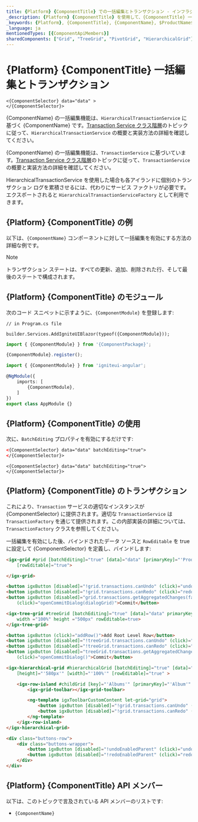 ```yaml
---
title: {Platform} {ComponentTitle} での一括編集とトランザクション - インフラジスティックス
_description: {Platform} {ComponentTitle} を使用して、{ComponentTitle} 一括編集で基になるデータに影響を与えずにデータ操作を実行します。デモと例をご覧ください!
_keywords: {Platform}, {ComponentTitle}, {ComponentName}, $ProductName$, インフラジスティックス
_language: ja
mentionedTypes: [{ComponentApiMembers}]
sharedComponents: ["Grid", "TreeGrid", "PivotGrid", "HierarchicalGrid"]
---
```


<!-- NOTE DO NOT change this file because it is used as a template  -->

<!-- NOTE the metadata sharedComponents array defines a topic for multiple components in the  -->
<!-- NOTE the {ComponentName} variables will be mapped to an entry in docsComponents.json and resolved to a variable defined in docsConfig.json -->
<!-- NOTE {ComponentName} -> {PivotGridName} -> IgbTreeGrid -->
<!-- NOTE {ComponentTitle} -> {PivotGridTitle} -> Tree Grid -->

<!-- EXAMPLE of shared variable that will be converted to actual component: {ComponentTitle} -> {IgbTreeGridTitle} -> 'Tree Grid'-->
# {Platform} {ComponentTitle} 一括編集とトランザクション

<!-- EXAMPLE of razor code snippet that is automatically filtered for Blazor -->

```razor
<{ComponentSelector} data="data" >
</{ComponentSelector}>
```

<!-- EXAMPLE of build flagging content for single components: -->
<!-- ComponentStart: PivotGrid -->
{ComponentName} の一括編集機能は、`HierarchicalTransactionService` に基づく {ComponentName} です。[Transaction Service クラス階層](transaction-classes.md)のトピックに従って、`HierarchicalTransactionService` の概要と実装方法の詳細を確認してください。
<!-- ComponentEnd: PivotGrid -->

<!-- EXAMPLE of build flagging content for multiple components: -->
<!-- ComponentStart: PivotGrid, HierarchicalGrid -->
{ComponentName} の一括編集機能は、`TransactionService` に基づいています。[Transaction Service クラス階層](transaction-classes.md)のトピックに従って、`TransactionService` の概要と実装方法の詳細を確認してください。
<!-- ComponentEnd: PivotGrid, HierarchicalGrid -->

<!-- EXAMPLE of build flagging content for single components: -->
<!-- ComponentStart: HierarchicalGrid -->
HierarchicalTransactionService を使用した場合も各アイランドに個別のトランザクション ログを累積させるには、代わりにサービス ファクトリが必要です。エクスポートされると `HierarchicalTransactionServiceFactory` として利用できます。
<!-- ComponentEnd: HierarchicalGrid -->


## {Platform} {ComponentTitle} の例

<!-- EXAMPLE of shared variable that will be converted to actual API link: {ComponentName} -> {TreeGridName} -> `IgTreeGrid`-->
以下は、`{ComponentName}` コンポーネントに対して一括編集を有効にする方法の詳細な例です。

<!-- EXAMPLE of embedding sample with ComponentSample path variable -->
<code-view style="height:510px"
           data-demos-base-url="{environment:demosBaseUrl}"
           iframe-src="{environment:demosBaseUrl}/{ComponentSample}-advanced-filtering"
           github-src="{ComponentSample}/advanced-filtering"
           alt="{Platform} {ComponentName} 高度なフィルタリングの例">
</code-view>


> [!NOTE]
> トランザクション ステートは、すべての更新、追加、削除された行、そして最後のステートで構成されます。

## {Platform} {ComponentTitle} のモジュール

<!-- EXAMPLE of using a module variable that will be resolved to actual module, e.g. {ComponentModule} -> IgbPivotGridModule  -->
次のコード スニペットに示すように、`{ComponentModule}` を登録します:

<!-- EXAMPLE of Blazor code snippet with module variable -->
<!-- Blazor -->

```razor
// in Program.cs file

builder.Services.AddIgniteUIBlazor(typeof({ComponentModule}));
```
<!-- end: Blazor -->

<!-- EXAMPLE of React/WC code snippet with module variable that will be resolved to actual module, e.g. {ComponentModule} -> IgcPivotGridModule  -->
<!-- React, WebComponents -->
```typescript
import { {ComponentModule} } from '{ComponentPackage}';

{ComponentModule}.register();
```
<!-- end: React, WebComponents -->

<!-- EXAMPLE of Angular code snippet with module variable that will be resolved to actual module, e.g. {ComponentModule} -> IgxPivotGridModule  -->
<!-- Angular -->
```typescript
import { {ComponentModule} } from 'igniteui-angular';

@NgModule({
    imports: [
        {ComponentModule},
    ]
})
export class AppModule {}
```
<!-- end: Angular -->

## {Platform} {ComponentTitle} の使用

次に、`BatchEditing` プロパティを有効にするだけです:

<!-- EXAMPLE of shared code snippet with selector variable that will be resolved, e.g. {ComponentSelector} -> igb-pivot-grid  -->

```html
<{ComponentSelector} data="data" batchEditing="true">
</{ComponentSelector}>
```

```razor
<{ComponentSelector} data="data" batchEditing="true">
</{ComponentSelector}>
```

## {Platform} {ComponentTitle} のトランザクション

これにより、`Transaction` サービスの適切なインスタンスが {ComponentSelector} に提供されます。適切な `TransactionService` は `TransactionFactory` を通じて提供されます。この内部実装の詳細については、`TransactionFactory` クラスを参照してください。

一括編集を有効にした後、バインドされたデータ ソースと `RowEditable` を true に設定して {ComponentSelector} を定義し、バインドします:

<!-- EXAMPLE of a code snippet that applies only to Grid component  -->
<!-- ComponentStart: Grid -->
```html
<igx-grid #grid [batchEditing]="true" [data]="data" [primaryKey]="'ProductID'" width="100%" height="500px"
    [rowEditable]="true">

</igx-grid>

<button igxButton [disabled]="!grid.transactions.canUndo" (click)="undo()">Undo</button>
<button igxButton [disabled]="!grid.transactions.canRedo" (click)="redo()">Redo</button>
<button igxButton [disabled]="grid.transactions.getAggregatedChanges(false).length < 1"
    (click)="openCommitDialog(dialogGrid)">Commit</button>
```
<!-- ComponentEnd: Grid -->


<!-- EXAMPLE of a code snippet that applies only to TreeGrid  -->
<!-- ComponentStart: TreeGrid -->
```html
<igx-tree-grid #treeGrid [batchEditing]="true" [data]="data" primaryKey="employeeID" foreignKey="PID"
    width ="100%" height ="500px" rowEditable=true>
</igx-tree-grid>

<button igxButton (click)="addRow()">Add Root Level Row</button>
<button igxButton [disabled]="!treeGrid.transactions.canUndo" (click)="undo()">Undo</button>
<button igxButton [disabled]="!treeGrid.transactions.canRedo" (click)="redo()">Redo</button>
<button igxButton [disabled]="treeGrid.transactions.getAggregatedChanges(false).length < 1"
    (click)="openCommitDialog()">Commit</button>

```
<!-- ComponentEnd: TreeGrid -->


<!-- EXAMPLE of a code snippet that applies only to HierarchicalGrid  -->
<!-- ComponentStart: HierarchicalGrid -->
```html
<igx-hierarchical-grid #hierarchicalGrid [batchEditing]="true" [data]="data" [primaryKey]="'Artist'"
    [height]="'580px'" [width]="'100%'" [rowEditable]="true" >

    <igx-row-island #childGrid [key]="'Albums'" [primaryKey]="'Album'" [rowEditable]="true">
        <igx-grid-toolbar></igx-grid-toolbar>

        <ng-template igxToolbarCustomContent let-grid="grid">
            <button igxButton [disabled]="!grid.transactions.canUndo" (click)="undo(grid)">Undo</button>
            <button igxButton [disabled]="!grid.transactions.canRedo" (click)="redo(grid)">Redo</button>
        </ng-template>
    </igx-row-island>
</igx-hierarchical-grid>

<div class="buttons-row">
    <div class="buttons-wrapper">
        <button igxButton [disabled]="!undoEnabledParent" (click)="undo(hierarchicalGrid)">Undo Parent</button>
        <button igxButton [disabled]="!redoEnabledParent" (click)="redo(hierarchicalGrid)">Redo Parent</button>
    </div>
</div>
```
<!-- ComponentEnd: HierarchicalGrid -->

## {Platform} {ComponentTitle} API メンバー

以下は、このトピックで言及されている API メンバーのリストです:

- `{ComponentName}`